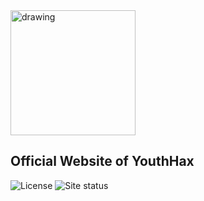 <img src="https://youthhax.cf/images/yh.png" alt="drawing" width="200"/>

## Official Website of YouthHax
![License](https://img.shields.io/github/license/youthhax/youthhax.github.io)
![Site status](https://img.shields.io/website?label=site&url=https%3A%2F%2Fyouthhax.cf)
